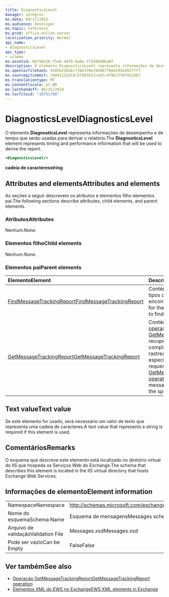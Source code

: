 ```yaml
---
title: DiagnosticsLevel
manager: sethgros
ms.date: 09/17/2015
ms.audience: Developer
ms.topic: reference
ms.prod: office-online-server
localization_priority: Normal
api_name:
- DiagnosticsLevel
api_type:
- schema
ms.assetid: 66794226-f5e0-44f0-8a0e-1f194bb0ba0f
description: O elemento DiagnosticsLevel representa informações de desempenho e de tempo que serão usadas para derivar o relatório.
ms.openlocfilehash: 9205625bb6cf38e370e29d96770eb293ed9277f7
ms.sourcegitcommit: 34041125dc8c5f993b21cebfc4f8b72f0fd2cb6f
ms.translationtype: MT
ms.contentlocale: pt-BR
ms.lasthandoff: 06/25/2018
ms.locfileid: "19751798"
---
```

# <a name="diagnosticslevel"></a><span data-ttu-id="65a63-103">DiagnosticsLevel</span><span class="sxs-lookup"><span data-stu-id="65a63-103">DiagnosticsLevel</span></span>

<span data-ttu-id="65a63-104">O elemento **DiagnosticsLevel** representa informações de desempenho e de tempo que serão usadas para derivar o relatório.</span><span class="sxs-lookup"><span data-stu-id="65a63-104">The **DiagnosticsLevel** element represents timing and performance information that will be used to derive the report.</span></span> 
  
```XML
<DiagnosticsLevel/>
```

 <span data-ttu-id="65a63-105">**cadeia de caracteres**</span><span class="sxs-lookup"><span data-stu-id="65a63-105">**string**</span></span>
## <a name="attributes-and-elements"></a><span data-ttu-id="65a63-106">Attributes and elements</span><span class="sxs-lookup"><span data-stu-id="65a63-106">Attributes and elements</span></span>

<span data-ttu-id="65a63-107">As seções a seguir descrevem os atributos e elementos filho elementos pai.</span><span class="sxs-lookup"><span data-stu-id="65a63-107">The following sections describe attributes, child elements, and parent elements.</span></span>
  
### <a name="attributes"></a><span data-ttu-id="65a63-108">Atributos</span><span class="sxs-lookup"><span data-stu-id="65a63-108">Attributes</span></span>

<span data-ttu-id="65a63-109">Nenhum.</span><span class="sxs-lookup"><span data-stu-id="65a63-109">None.</span></span>
  
### <a name="child-elements"></a><span data-ttu-id="65a63-110">Elementos filho</span><span class="sxs-lookup"><span data-stu-id="65a63-110">Child elements</span></span>

<span data-ttu-id="65a63-111">Nenhum.</span><span class="sxs-lookup"><span data-stu-id="65a63-111">None.</span></span>
  
### <a name="parent-elements"></a><span data-ttu-id="65a63-112">Elementos pai</span><span class="sxs-lookup"><span data-stu-id="65a63-112">Parent elements</span></span>

|<span data-ttu-id="65a63-113">**Elemento**</span><span class="sxs-lookup"><span data-stu-id="65a63-113">**Element**</span></span>|<span data-ttu-id="65a63-114">**Descrição**</span><span class="sxs-lookup"><span data-stu-id="65a63-114">**Description**</span></span>|
|:-----|:-----|
|[<span data-ttu-id="65a63-115">FindMessageTrackingReport</span><span class="sxs-lookup"><span data-stu-id="65a63-115">FindMessageTrackingReport</span></span>](findmessagetrackingreport.md) <br/> |<span data-ttu-id="65a63-116">Contém os critérios para os tipos de mensagens para encontrar.</span><span class="sxs-lookup"><span data-stu-id="65a63-116">Contains criteria for the types of messages to find.</span></span>  <br/> |
|[<span data-ttu-id="65a63-117">GetMessageTrackingReport</span><span class="sxs-lookup"><span data-stu-id="65a63-117">GetMessageTrackingReport</span></span>](getmessagetrackingreport.md) <br/> |<span data-ttu-id="65a63-118">Contém a solicitação para a [operação GetMessageTrackingReport](getmessagetrackingreport-operation.md) recuperar a mensagem completa relatório de rastreamento para a ID especificada.</span><span class="sxs-lookup"><span data-stu-id="65a63-118">Contains the request for the [GetMessageTrackingReport operation](getmessagetrackingreport-operation.md) to retrieve the full message tracking report for the specified ID.</span></span>  <br/> |
   
## <a name="text-value"></a><span data-ttu-id="65a63-119">Text value</span><span class="sxs-lookup"><span data-stu-id="65a63-119">Text value</span></span>

<span data-ttu-id="65a63-120">Se este elemento for usado, será necessário um valor de texto que representa uma cadeia de caracteres.</span><span class="sxs-lookup"><span data-stu-id="65a63-120">A text value that represents a string is required if this element is used.</span></span>
  
## <a name="remarks"></a><span data-ttu-id="65a63-121">Comentários</span><span class="sxs-lookup"><span data-stu-id="65a63-121">Remarks</span></span>

<span data-ttu-id="65a63-122">O esquema que descreve este elemento está localizado no diretório virtual do IIS que hospeda os Serviços Web do Exchange.</span><span class="sxs-lookup"><span data-stu-id="65a63-122">The schema that describes this element is located in the IIS virtual directory that hosts Exchange Web Services.</span></span>
  
## <a name="element-information"></a><span data-ttu-id="65a63-123">Informações de elemento</span><span class="sxs-lookup"><span data-stu-id="65a63-123">Element information</span></span>

|||
|:-----|:-----|
|<span data-ttu-id="65a63-124">Namespace</span><span class="sxs-lookup"><span data-stu-id="65a63-124">Namespace</span></span>  <br/> |http://schemas.microsoft.com/exchange/services/2006/messages  <br/> |
|<span data-ttu-id="65a63-125">Nome do esquema</span><span class="sxs-lookup"><span data-stu-id="65a63-125">Schema Name</span></span>  <br/> |<span data-ttu-id="65a63-126">Esquema de mensagens</span><span class="sxs-lookup"><span data-stu-id="65a63-126">Messages schema</span></span>  <br/> |
|<span data-ttu-id="65a63-127">Arquivo de validação</span><span class="sxs-lookup"><span data-stu-id="65a63-127">Validation File</span></span>  <br/> |<span data-ttu-id="65a63-128">Messages.xsd</span><span class="sxs-lookup"><span data-stu-id="65a63-128">Messages.xsd</span></span>  <br/> |
|<span data-ttu-id="65a63-129">Pode ser vazio</span><span class="sxs-lookup"><span data-stu-id="65a63-129">Can be Empty</span></span>  <br/> |<span data-ttu-id="65a63-130">False</span><span class="sxs-lookup"><span data-stu-id="65a63-130">False</span></span>  <br/> |
   
## <a name="see-also"></a><span data-ttu-id="65a63-131">Ver também</span><span class="sxs-lookup"><span data-stu-id="65a63-131">See also</span></span>

- [<span data-ttu-id="65a63-132">Operação GetMessageTrackingReport</span><span class="sxs-lookup"><span data-stu-id="65a63-132">GetMessageTrackingReport operation</span></span>](getmessagetrackingreport-operation.md)
- [<span data-ttu-id="65a63-133">Elementos XML do EWS no Exchange</span><span class="sxs-lookup"><span data-stu-id="65a63-133">EWS XML elements in Exchange</span></span>](ews-xml-elements-in-exchange.md)

